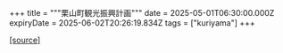 +++
title = """栗山町観光振興計画"""
date = 2025-05-01T06:30:00.000Z
expiryDate = 2025-06-02T20:26:19.834Z
tags = ["kuriyama"]
+++


[[source]](https://www.town.kuriyama.hokkaido.jp/soshiki/53/31886.html)
